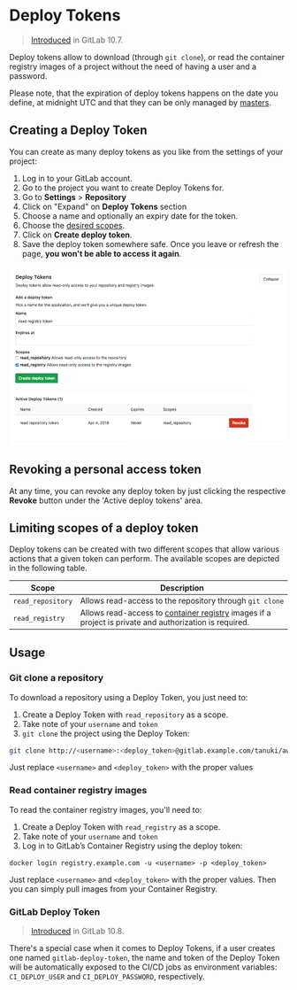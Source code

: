 # Deploy Tokens

> [Introduced][ce-17894] in GitLab 10.7.

Deploy tokens allow to download (through `git clone`), or read the container registry images of a project without the need of having a user and a password.

Please note, that the expiration of deploy tokens happens on the date you define,
at midnight UTC and that they can be only managed by [masters](https://docs.gitlab.com/ee/user/permissions.html).

## Creating a Deploy Token

You can create as many deploy tokens as you like from the settings of your project: 

1. Log in to your GitLab account.
1. Go to the project you want to create Deploy Tokens for.
1. Go to **Settings** > **Repository**
1. Click on "Expand" on **Deploy Tokens** section
1. Choose a name and optionally an expiry date for the token.
1. Choose the [desired scopes](#limiting-scopes-of-a-deploy-token).
1. Click on **Create deploy token**.
1. Save the deploy token somewhere safe. Once you leave or refresh
   the page, **you won't be able to access it again**.

![Personal access tokens page](img/deploy_tokens.png)

## Revoking a personal access token

At any time, you can revoke any deploy token by just clicking the
respective **Revoke** button under the 'Active deploy tokens' area.

## Limiting scopes of a deploy token

Deploy tokens can be created with two different scopes that allow various
actions that a given token can perform. The available scopes are depicted in
the following table.

| Scope | Description |
| ----- | ----------- |
| `read_repository` | Allows read-access to the repository through `git clone` |
| `read_registry` | Allows read-access to [container registry] images if a project is private and authorization is required. |

## Usage

### Git clone a repository

To download a repository using a Deploy Token, you just need to:

1. Create a Deploy Token with `read_repository` as a scope.
2. Take note of your `username` and `token`
3. `git clone` the project using the Deploy Token:


```bash
git clone http://<username>:<deploy_token>@gitlab.example.com/tanuki/awesome_project.git
```

Just replace `<username>` and `<deploy_token>` with the proper values

### Read container registry images

To read the container registry images, you'll need to:

1. Create a Deploy Token with `read_registry` as a scope.
2. Take note of your `username` and `token`
3. Log in to GitLab’s Container Registry using the deploy token:

```
docker login registry.example.com -u <username> -p <deploy_token>
```

Just replace `<username>` and `<deploy_token>` with the proper values. Then you can simply 
pull images from your Container Registry.

### GitLab Deploy Token

> [Introduced][ce-18414] in GitLab 10.8.

There's a special case when it comes to Deploy Tokens, if a user creates one
named `gitlab-deploy-token`, the name and token of the Deploy Token will be 
automatically exposed to the CI/CD jobs as environment variables: `CI_DEPLOY_USER` and 
`CI_DEPLOY_PASSWORD`, respectively.

[ce-17894]: https://gitlab.com/gitlab-org/gitlab-ce/merge_requests/17894
[ce-11845]: https://gitlab.com/gitlab-org/gitlab-ce/merge_requests/11845
[ce-18414]: https://gitlab.com/gitlab-org/gitlab-ce/merge_requests/18414
[container registry]: ../container_registry.md
